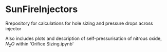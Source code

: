 # SunFireInjectors

Rrepository for calculations for hole sizing and pressure drops across injector

Also includes plots and description of self-pressurisation of nitrous oxide, $N_2O$ within 'Orifice Sizing.ipynb'